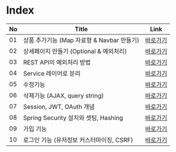 # Index
|No| Title                                              |Link|
|-|----------------------------------------------------|-|
|01| 상품 추가기능 (Map 자료형 & Navbar 만들기)                     |[바로가기](./01)|
|02| 상세페이지 만들기 (Optional & 예외처리)                        |[바로가기](./02)|
|03| REST API의 예외처리 방법                                  |[바로가기](./03)|
|04| Service 레이어로 분리                                    |[바로가기](./04)|
|05| 수정기능                                               |[바로가기](./05)|
|06| 삭제기능 (AJAX, query string)                          |[바로가기](./06)|
|07| Session, JWT, OAuth 개념                             |[바로가기](./07)|
|08| Spring Security 설치와 셋팅, Hashing                    |[바로가기](./08)|
|09| 가입 기능                                              |[바로가기](./09)|
|10| 로그인 기능 (유저정보 커스터마이징, CSRF)                                            |[바로가기](./10)|

